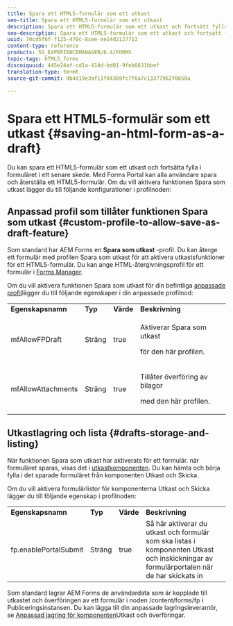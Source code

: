 ```yaml
---
title: Spara ett HTML5-formulär som ett utkast
seo-title: Spara ett HTML5-formulär som ett utkast
description: Spara ett HTML5-formulär som ett utkast och fortsätt fylla i formuläret i ett senare skede.
seo-description: Spara ett HTML5-formulär som ett utkast och fortsätt fylla i formuläret i ett senare skede.
uuid: 70cd5f6f-f125-470c-8cee-ee14d2127713
content-type: reference
products: SG_EXPERIENCEMANAGER/6.4/FORMS
topic-tags: hTML5_forms
discoiquuid: 445e24af-cd1a-414d-bd01-9feb6631bbef
translation-type: tm+mt
source-git-commit: db4d19e3af11f04369fc7f6a7c13377962f0650a

---
```



# Spara ett HTML5-formulär som ett utkast {#saving-an-html-form-as-a-draft}

Du kan spara ett HTML5-formulär som ett utkast och fortsätta fylla i formuläret i ett senare skede. Med Forms Portal kan alla användare spara och återställa ett HTML5-formulär. Om du vill aktivera funktionen Spara som utkast lägger du till följande konfigurationer i profilnoden:

## Anpassad profil som tillåter funktionen Spara som utkast {#custom-profile-to-allow-save-as-draft-feature}

Som standard har AEM Forms en **Spara som utkast** -profil. Du kan återge ett formulär med profilen Spara som utkast för att aktivera utkastsfunktioner för ett HTML5-formulär. Du kan ange HTML-återgivningsprofil för ett formulär i [Forms Manager](/help/forms/using/introduction-managing-forms.md).

Om du vill aktivera funktionen Spara som utkast för din befintliga [anpassade profil](/help/forms/using/custom-profile.md)lägger du till följande egenskaper i din anpassade profilnod:

<table> 
 <tbody> 
  <tr> 
   <td><strong>Egenskapsnamn</strong></td> 
   <td><strong>Typ</strong></td> 
   <td><strong>Värde</strong></td> 
   <td><strong>Beskrivning</strong></td> 
  </tr> 
  <tr> 
   <td>mfAllowFPDraft</td> 
   <td>Sträng</td> 
   <td>true</td> 
   <td><p>Aktiverar Spara som utkast</p> <p>för den här profilen.</p> </td> 
  </tr> 
  <tr> 
   <td>mfAllowAttachments</td> 
   <td>Sträng</td> 
   <td>true</td> 
   <td><p>Tillåter överföring av bilagor</p> <p>med den här profilen.</p> </td> 
  </tr> 
 </tbody> 
</table>

## Utkastlagring och lista {#drafts-storage-and-listing}

När funktionen Spara som utkast har aktiverats för ett formulär. när formuläret sparas, visas det i [utkastkomponenten](/help/forms/using/draft-submission-component.md). Du kan hämta och börja fylla i det sparade formuläret från komponenten Utkast och Skicka.

Om du vill aktivera formulärlistor för komponenterna Utkast och Skicka lägger du till följande egenskap i profilnoden:

<table> 
 <tbody> 
  <tr> 
   <td><strong>Egenskapsnamn</strong></td> 
   <td><strong>Typ</strong></td> 
   <td><strong>Värde</strong></td> 
   <td><strong>Beskrivning</strong></td> 
  </tr> 
  <tr> 
   <td>fp.enablePortalSubmit</td> 
   <td>Sträng</td> 
   <td>true</td> 
   <td>Så här aktiverar du utkast och formulär som ska listas i<br /> komponenten Utkast och inskickningar av formulärportalen när de har skickats in</td> 
  </tr> 
 </tbody> 
</table>

Som standard lagrar AEM Forms de användardata som är kopplade till utkastet och överföringen av ett formulär i noden /content/forms/fp i Publiceringsinstansen. Du kan lägga till din anpassade lagringsleverantör, se [Anpassad lagring för komponenten](/help/forms/using/adding-custom-storage-provider-forms.md)Utkast och överföringar.

